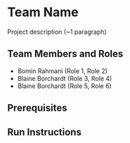 # Team Name

Project description (~1 paragraph)

## Team Members and Roles

* Bomin Rahmani (Role 1, Role 2)
* Blaine Borchardt (Role 3, Role 4)
* Blaine Borchardt (Role 5, Role 6)

## Prerequisites

## Run Instructions
